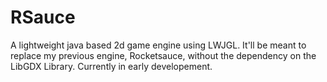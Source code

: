 # RSauce
A lightweight java based 2d game engine using LWJGL. It'll be meant to replace my previous engine, Rocketsauce, without the dependency on the LibGDX Library. Currently in early developement.
